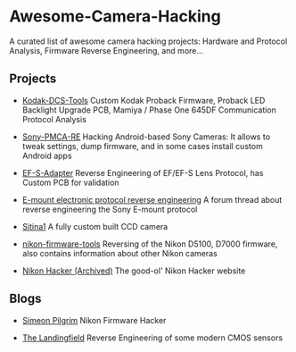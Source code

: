 # Awesome-Camera-Hacking

A curated list of awesome camera hacking projects: Hardware and Protocol Analysis, Firmware Reverse Engineering, and more...

## Projects

- [Kodak-DCS-Tools](https://github.com/Alexey-Danilchenko/Kodak-DCS-Tools) Custom Kodak Proback Firmware, Proback LED Backlight Upgrade PCB, Mamiya / Phase One 645DF Communication Protocol Analysis

- [Sony-PMCA-RE](https://github.com/ma1co/Sony-PMCA-RE) Hacking Android-based Sony Cameras: It allows to tweak settings, dump firmware, and in some cases install custom Android apps

- [EF-S-Adapter](https://github.com/Jana-Marie/EF-S-Adapter) Reverse Engineering of EF/EF-S Lens Protocol, has Custom PCB for validation

- [E-mount electronic protocol reverse engineering](https://www.dyxum.com/dforum/emount-electronic-protocol-reverse-engineering_topic119522_page11.html) A forum thread about reverse engineering the Sony E-mount protocol

- [Sitina1](https://gitlab.com/zephray/sitina1) A fully custom built CCD camera

- [nikon-firmware-tools](https://github.com/simeonpilgrim/nikon-firmware-tools) Reversing of the Nikon D5100, D7000 firmware, also contains information about other Nikon cameras

- [Nikon Hacker (Archived)](https://web.archive.org/web/20230925033615/https://nikonhacker.com/) The good-ol' Nikon Hacker website

## Blogs

- [Simeon Pilgrim](https://simeonpilgrim.com/blog/) Nikon Firmware Hacker

- [The Landingfield](https://landingfield.wordpress.com/) Reverse Engineering of some modern CMOS sensors
